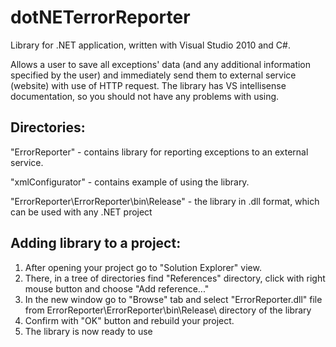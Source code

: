 dotNETerrorReporter
===================

Library for .NET application, written with Visual Studio 2010 and C#.

Allows a user to save all exceptions' data (and any additional information specified by the user) and immediately send them to external service (website) with use of HTTP request.
The library has VS intellisense documentation, so you should not have any problems with using.

Directories:
------------
"ErrorReporter" - contains library for reporting exceptions to an external service.

"xmlConfigurator" - contains example of using the library.

"ErrorReporter\ErrorReporter\bin\Release\" - the library in .dll format, which can be used with any .NET project

Adding library to a project:
----------------------------
1. After opening your project go to "Solution Explorer" view.
2. There, in a tree of directories find "References" directory, click with right mouse button and choose "Add reference..."
3. In the new window go to "Browse" tab and select "ErrorReporter.dll" file from ErrorReporter\ErrorReporter\bin\Release\ directory of the library
4. Confirm with "OK" button and rebuild your project.
5. The library is now ready to use
